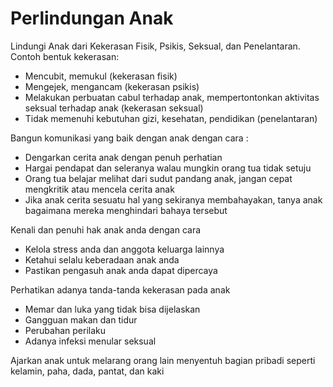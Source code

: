 # Perlindungan Anak

Lindungi Anak dari Kekerasan Fisik, Psikis, Seksual, dan Penelantaran. Contoh bentuk kekerasan:
- Mencubit, memukul (kekerasan fisik) 
- Mengejek, mengancam (kekerasan psikis)
- Melakukan perbuatan cabul terhadap anak, mempertontonkan aktivitas seksual terhadap anak (kekerasan seksual)
- Tidak memenuhi kebutuhan gizi, kesehatan, pendidikan (penelantaran)

Bangun komunikasi yang baik dengan anak dengan cara : 
- Dengarkan cerita anak dengan penuh perhatian
- Hargai pendapat dan seleranya walau mungkin orang tua tidak setuju
- Orang tua belajar melihat dari sudut pandang anak, jangan cepat mengkritik atau mencela cerita anak
- Jika anak cerita sesuatu hal yang sekiranya membahayakan, tanya anak bagaimana mereka menghindari bahaya tersebut

Kenali dan penuhi hak anak anda dengan cara 
- Kelola stress anda dan anggota keluarga lainnya
- Ketahui selalu keberadaan anak anda
- Pastikan pengasuh anak anda dapat dipercaya

Perhatikan adanya tanda-tanda kekerasan pada anak
- Memar dan luka yang tidak bisa dijelaskan
- Gangguan makan dan tidur
- Perubahan perilaku
- Adanya infeksi menular seksual

Ajarkan anak untuk melarang orang lain menyentuh bagian pribadi seperti kelamin, paha, dada, pantat, dan kaki
